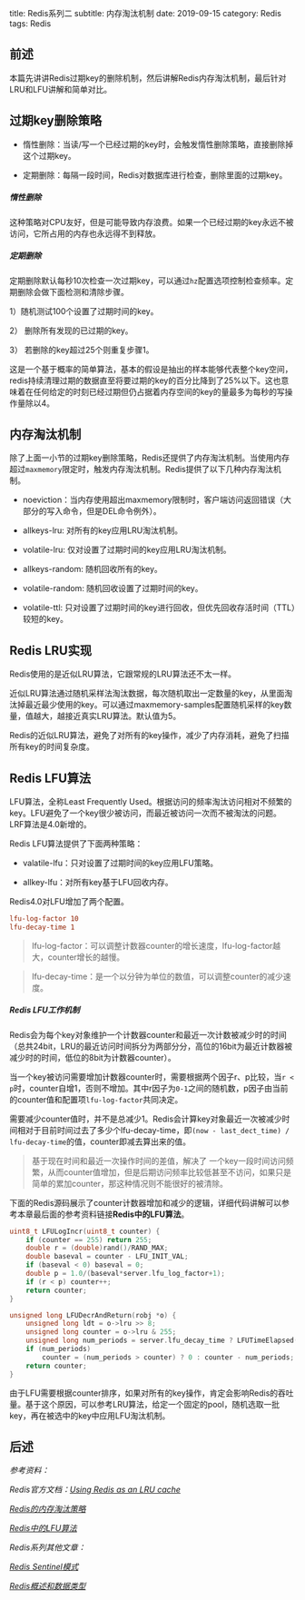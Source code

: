 title: Redis系列二
subtitle: 内存淘汰机制
date: 2019-09-15
category: Redis
tags: Redis

## 前述
本篇先讲讲Redis过期key的删除机制，然后讲解Redis内存淘汰机制，最后针对LRU和LFU讲解和简单对比。

## 过期key删除策略

- 惰性删除：当读/写一个已经过期的key时，会触发惰性删除策略，直接删除掉这个过期key。

- 定期删除：每隔一段时间，Redis对数据库进行检查，删除里面的过期key。

##### 惰性删除

这种策略对CPU友好，但是可能导致内存浪费。如果一个已经过期的key永远不被访问，它所占用的内存也永远得不到释放。

##### 定期删除

定期删除默认每秒10次检查一次过期key，可以通过`hz`配置选项控制检查频率。定期删除会做下面检测和清除步骤。

1）随机测试100个设置了过期时间的key。

2） 删除所有发现的已过期的key。

3） 若删除的key超过25个则重复步骤1。

这是一个基于概率的简单算法，基本的假设是抽出的样本能够代表整个key空间，redis持续清理过期的数据直至将要过期的key的百分比降到了25%以下。这也意味着在任何给定的时刻已经过期但仍占据着内存空间的key的量最多为每秒的写操作量除以4。

## 内存淘汰机制

除了上面一小节的过期key删除策略，Redis还提供了内存淘汰机制。当使用内存超过`maxmemory`限定时，触发内存淘汰机制。Redis提供了以下几种内存淘汰机制。

- noeviction：当内存使用超出maxmemory限制时，客户端访问返回错误（大部分的写入命令，但是DEL命令例外）。

- allkeys-lru: 对所有的key应用LRU淘汰机制。

- volatile-lru: 仅对设置了过期时间的key应用LRU淘汰机制。

- allkeys-random: 随机回收所有的key。

- volatile-random: 随机回收设置了过期时间的key。

- volatile-ttl: 只对设置了过期时间的key进行回收，但优先回收存活时间（TTL）较短的key。 

## Redis LRU实现

Redis使用的是近似LRU算法，它跟常规的LRU算法还不太一样。

近似LRU算法通过随机采样法淘汰数据，每次随机取出一定数量的key，从里面淘汰掉最近最少使用的key。可以通过maxmemory-samples配置随机采样的key数量，值越大，越接近真实LRU算法。默认值为5。

Redis的近似LRU算法，避免了对所有的key操作，减少了内存消耗，避免了扫描所有key的时间复杂度。

## Redis LFU算法

LFU算法，全称Least Frequently Used。根据访问的频率淘汰访问相对不频繁的key。LFU避免了一个key很少被访问，而最近被访问一次而不被淘汰的问题。LRF算法是4.0新增的。

Redis LFU算法提供了下面两种策略：

- valatile-lfu：只对设置了过期时间的key应用LFU策略。

- allkey-lfu：对所有key基于LFU回收内存。

Redis4.0对LFU增加了两个配置。

```conf
lfu-log-factor 10
lfu-decay-time 1
```
> lfu-log-factor：可以调整计数器counter的增长速度，lfu-log-factor越大，counter增长的越慢。

> lfu-decay-time：是一个以分钟为单位的数值，可以调整counter的减少速度。

##### Redis LFU工作机制

Redis会为每个key对象维护一个计数器counter和最近一次计数被减少时的时间（总共24bit，LRU的最近访问时间拆分为两部分分，高位的16bit为最近计数器被减少时的时间，低位的8bit为计数器counter）。

当一个key被访问需要增加计数器counter时，需要根据两个因子r、p比较，当`r < p`时，counter自增1，否则不增加。其中r因子为`0-1`之间的随机数，p因子由当前的counter值和配置项`lfu-log-factor`共同决定。

需要减少counter值时，并不是总减少1。Redis会计算key对象最近一次被减少时间相对于目前时间过去了多少个lfu-decay-time，即`(now - last_dect_time) / lfu-decay-time`的值，counter即减去算出来的值。

> 基于现在时间和最近一次操作时间的差值，解决了
> 一个key一段时间访问频繁，从而counter值增加，但是后期访问频率比较低甚至不访问，如果只是简单的累加counter，那这种情况则不能很好的被清除。

下面的Redis源码展示了counter计数器增加和减少的逻辑，详细代码讲解可以参考本章最后面的参考资料链接**Redis中的LFU算法**。

```C
uint8_t LFULogIncr(uint8_t counter) {
    if (counter == 255) return 255;
    double r = (double)rand()/RAND_MAX;
    double baseval = counter - LFU_INIT_VAL;
    if (baseval < 0) baseval = 0;
    double p = 1.0/(baseval*server.lfu_log_factor+1);
    if (r < p) counter++;
    return counter;
}

unsigned long LFUDecrAndReturn(robj *o) {
    unsigned long ldt = o->lru >> 8;
    unsigned long counter = o->lru & 255;
    unsigned long num_periods = server.lfu_decay_time ? LFUTimeElapsed(ldt) / server.lfu_decay_time : 0;
    if (num_periods)
        counter = (num_periods > counter) ? 0 : counter - num_periods;
    return counter;
}
```

由于LFU需要根据counter排序，如果对所有的key操作，肯定会影响Redis的吞吐量。基于这个原因，可以参考LRU算法，给定一个固定的pool，随机选取一批key，再在被选中的key中应用LFU淘汰机制。

## 后述

*参考资料：*

*Redis官方文档：[Using Redis as an LRU cache](https://redis.io/topics/lru-cache)*

*[Redis的内存淘汰策略](https://juejin.im/post/5d674ac2e51d4557ca7fdd70)*

*[Redis中的LFU算法](https://www.cnblogs.com/linxiyue/p/10955533.html)*

*Redis系列其他文章：*

*[Redis Sentinel模式]({filename}/redis_sentinel.md)*

*[Redis概述和数据类型]({filename}/redis1.md)*